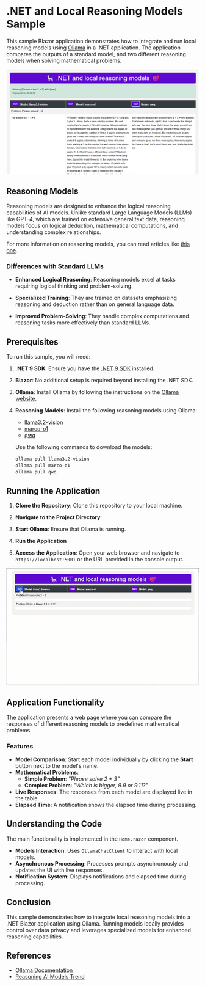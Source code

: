 # .NET and Local Reasoning Models Sample

This sample Blazor application demonstrates how to integrate and run local reasoning models using [Ollama](https://ollama.com/) in a .NET application. The application compares the outputs of a standard model, and two different reasoning models when solving mathematical problems.

![Sample app running animation](./images/01AppRunning.png)

## Reasoning Models

Reasoning models are designed to enhance the logical reasoning capabilities of AI models. Unlike standard Large Language Models (LLMs) like GPT-4, which are trained on extensive general text data, reasoning models focus on logical deduction, mathematical computations, and understanding complex relationships.

For more information on reasoning models, you can read articles like [this one](https://techcrunch.com/2024/12/14/reasoning-ai-models-have-become-a-trend-for-better-or-worse/).

### Differences with Standard LLMs

- **Enhanced Logical Reasoning**: Reasoning models excel at tasks requiring logical thinking and problem-solving.

- **Specialized Training**: They are trained on datasets emphasizing reasoning and deduction rather than on general language data.

- **Improved Problem-Solving**: They handle complex computations and reasoning tasks more effectively than standard LLMs.

## Prerequisites

To run this sample, you will need:

1. **.NET 9 SDK**: Ensure you have the [.NET 9 SDK](https://dotnet.microsoft.com/download/dotnet/9.0) installed.

1. **Blazor**: No additional setup is required beyond installing the .NET SDK.

1. **Ollama**: Install Ollama by following the instructions on the [Ollama website](https://ollama.ai/).

1. **Reasoning Models**: Install the following reasoning models using Ollama:

   - [llama3.2-vision](https://ollama.com/library/llama3.2-vision)
   - [marco-o1](https://ollama.com/library/marco-o1)
   - [qwq](https://ollama.com/library/qwq)

   Use the following commands to download the models:

   ```bash
   ollama pull llama3.2-vision
   ollama pull marco-o1
   ollama pull qwq
   ```   

## Running the Application

1. **Clone the Repository**: Clone this repository to your local machine.

2. **Navigate to the Project Directory**:

3. **Start Ollama**: Ensure that Ollama is running.

4. **Run the Application**

5. **Access the Application**: Open your web browser and navigate to `https://localhost:5001` or the URL provided in the console output.

  ![Sample app running](./images/05RunningAppSample.gif)

## Application Functionality

The application presents a web page where you can compare the responses of different reasoning models to predefined mathematical problems.

### Features

- **Model Comparison**: Start each model individually by clicking the **Start** button next to the model's name.
- **Mathematical Problems**:
  - **Simple Problem**: *"Please solve 2 + 3"*
  - **Complex Problem**: *"Which is bigger, 9.9 or 9.11?"*
- **Live Responses**: The responses from each model are displayed live in the table.
- **Elapsed Time**: A notification shows the elapsed time during processing.

## Understanding the Code

The main functionality is implemented in the `Home.razor` component.

- **Models Interaction**: Uses `OllamaChatClient` to interact with local models.
- **Asynchronous Processing**: Processes prompts asynchronously and updates the UI with live responses.
- **Notification System**: Displays notifications and elapsed time during processing.

## Conclusion

This sample demonstrates how to integrate local reasoning models into a .NET Blazor application using Ollama. Running models locally provides control over data privacy and leverages specialized models for enhanced reasoning capabilities.

## References

- [Ollama Documentation](https://ollama.ai/docs)
- [Reasoning AI Models Trend](https://techcrunch.com/2024/12/14/reasoning-ai-models-have-become-a-trend-for-better-or-worse/)

